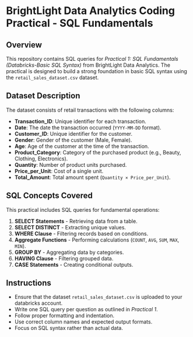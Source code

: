 # BrightLight Data Analytics Coding Practical - SQL Fundamentals

## Overview
This repository contains SQL queries for *Practical 1: SQL Fundamentals (Databricks-Basic SQL Syntax)* from BrightLight Data Analytics. The practical is designed to build a strong foundation in basic SQL syntax using the `retail_sales_dataset.csv` dataset.

## Dataset Description
The dataset consists of retail transactions with the following columns:
- **Transaction_ID**: Unique identifier for each transaction.
- **Date**: The date the transaction occurred (`YYYY-MM-DD` format).
- **Customer_ID**: Unique identifier for the customer.
- **Gender**: Gender of the customer (Male, Female).
- **Age**: Age of the customer at the time of the transaction.
- **Product_Category**: Category of the purchased product (e.g., Beauty, Clothing, Electronics).
- **Quantity**: Number of product units purchased.
- **Price_per_Unit**: Cost of a single unit.
- **Total_Amount**: Total amount spent (`Quantity × Price_per_Unit`).

## SQL Concepts Covered
This practical includes SQL queries for fundamental operations:
1. **SELECT Statements** - Retrieving data from a table.
2. **SELECT DISTINCT** - Extracting unique values.
3. **WHERE Clause** - Filtering records based on conditions.
4. **Aggregate Functions** - Performing calculations (`COUNT`, `AVG`, `SUM`, `MAX`, `MIN`).
5. **GROUP BY** - Aggregating data by categories.
6. **HAVING Clause** - Filtering grouped data.
7. **CASE Statements** - Creating conditional outputs.

## Instructions
- Ensure that the dataset `retail_sales_dataset.csv` is uploaded to your databricks account.
- Write one SQL query per question as outlined in *Practical 1*.
- Follow proper formatting and indentation.
- Use correct column names and expected output formats.
- Focus on SQL syntax rather than actual data.

